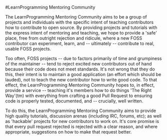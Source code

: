 #LearnProgramming Mentoring Community

The LearnProgramming Mentoring Community aims to be a group of projects and
individuals with the specific intent of teaching contributors how to contribute
to open source. By providing projects and tutorials with the express intent of
mentoring and teaching, we hope to provide a 'safe' place, free from outright
rejection and ridicule, where a new FOSS contributor can experiment, learn, and
-- ultimately -- contribute to real, usable FOSS projects.

Too often, FOSS projects -- due to factors primarily of time and grumpiness of the
maintainer -- tend to reject excited new contributors out of hand because their
code does not meet standards. It's not wrong that they do this, their intent is
to maintain a good application (an effort which should be lauded), not to teach
the new contributor how to write good code. To that effect, the LearnProgramming
Mentoring Community hopes to, in effect, provide a service -- teaching it's
members how to do things 'The Right Way'(tm) with everything from crafting a
good Pull Request to ensuring code is properly tested, documented, and --
crucially, well written.

To do this, the LearnProgramming Mentoring Community aims to provide high
quality tutorials, discussion arenas (including IRC, forums, etc); as well as
'hackable' projects for new contributors to work on. It's core promise is that
every pull request rejected is rejected with a clear reason, and where
appropriate, suggestions on how to make that request better.


